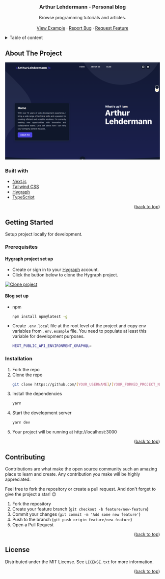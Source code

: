 <div id="top"></div>

<div align="center">
  <h3 align="center">Arthur Lehdermann - Personal blog</h3>
  <p align="center">
    Browse programming tutorials and articles.
    <br />
    <br />
    <a href="https://lehdermann.com/">View Example</a>
    ·
    <a href="https://github.com/ArthurLehdermann/lehdermann.com/issues">Report Bug</a>
    ·
    <a href="https://github.com/ArthurLehdermann/lehdermann.com/issues">Request Feature</a>
  </p>
</div>

<details>
  <summary>Table of content</summary>
  <ol>
    <li>
      <a href="#about-the-project">About the project</a>
    </li>
    <li>
      <a href="#getting-started">Getting started</a>
      <ul>
        <li><a href="#prerequisites">Prerequisites</a></li>
        <li><a href="#installation">Installation</a></li>
      </ul>
    </li>
    <li><a href="#contributing">Contributing</a></li>
    <li><a href="#license">License</a></li>
  </ol>
</details>

## About The Project

![Sreenshot of lehdermann.com](https://github.com/ArthurLehdermann/lehdermann.com/blob/main/public/images/screenshot-home-page.jpg)

### Built with

* [Next.js](https://nextjs.org/)
* [Tailwind CSS](https://tailwindcss.com/)
* [Hygraph](https://hygraph.com/)
* [TypeScript](https://www.typescriptlang.org/)

<p align="right">(<a href="#top">back to top</a>)</p>

## Getting Started

Setup project locally for development.

### Prerequisites

#### Hygraph project set up
* Create or sign in to your [Hygraph](https://hygraph.com/) account.
* Click the button below to clone the Hygraph project.

[![Clone project](https://hygraph.com/button)](https://app.hygraph.com/clone/6cf69dc18fa34914842de7cb5f53d73f?name=Lehdermann.com)

#### Blog set up
* npm
  ```sh
  npm install npm@latest -g
  ```
* Create `.env.local` file at the root level of the project and copy env variables from `.env.example` file. You need to populate at least this variable for development purposes.
  ```sh
  NEXT_PUBLIC_API_ENVIRONMENT_GRAPHQL=
  ```

### Installation

1. Fork the repo
2. Clone the repo
   ```sh
   git clone https://github.com/[YOUR_USERNAME]/[YOUR_FORKED_PROJECT_NAME].git
   ```
3. Install the dependencies
   ```sh
   yarn
   ```
4. Start the development server
   ```sh
   yarn dev
   ```
5. Your project will be running at http://localhost:3000

<p align="right">(<a href="#top">back to top</a>)</p>

## Contributing

Contributions are what make the open source community such an amazing place to learn and create. Any contribution you make will be highly appreciated.

Feel free to fork the repository or create a pull request. And don't forget to give the project a star! 😉

1. Fork the repository
2. Create your feature branch (`git checkout -b feature/new-feature`)
3. Commit your changes (`git commit -m 'Add some new feature'`)
4. Push to the branch (`git push origin feature/new-feature`)
5. Open a Pull Request

<p align="right">(<a href="#top">back to top</a>)</p>

## License

Distributed under the MIT License. See `LICENSE.txt` for more information.

<p align="right">(<a href="#top">back to top</a>)</p>
